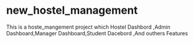 # new_hostel_management
This is a hoste_mangement project which Hostel Dashbord ,Admin Dashboard,Manager Dashboard,Student Dacebord ,And outhers Features

